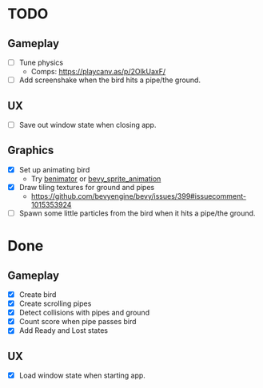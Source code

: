 # TODO
## Gameplay
* [ ] Tune physics
  * Comps: https://playcanv.as/p/2OlkUaxF/
* [ ] Add screenshake when the bird hits a pipe/the ground.

## UX
* [ ] Save out window state when closing app.

## Graphics
* [x] Set up animating bird
  * Try [benimator](https://github.com/jcornaz/benimator) or [bevy_sprite_animation](https://github.com/PhaestusFox/bevy_sprite_animation)
* [x] Draw tiling textures for ground and pipes
  * https://github.com/bevyengine/bevy/issues/399#issuecomment-1015353924
* [ ] Spawn some little particles from the bird when it hits a pipe/the ground.

# Done
## Gameplay
* [x] Create bird
* [x] Create scrolling pipes
* [x] Detect collisions with pipes and ground
* [x] Count score when pipe passes bird
* [x] Add Ready and Lost states

## UX
* [x] Load window state when starting app.
